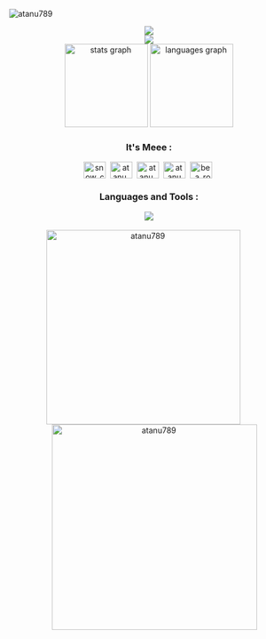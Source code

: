 <p align="left"> <img src="https://komarev.com/ghpvc/?username=atanu789&label=Profile%20views&color=375e97&style=flat" alt="atanu789" /> </p>

<div align="center">
<img src="https://readme-typing-svg.herokuapp.com?size=32&center=true&vCenter=true&width=622&lines=Hello+there+👋+,+I'm+Atanu+Basak">
</div >
<div align="center">
<img src="https://readme-typing-svg.herokuapp.com?size=21&center=true&vCenter=true&width=622&lines=An+aspiring+Competetive+Programmer+from+India">
</div >
  
<div align="center"> 
  <img src="https://github-readme-stats.vercel.app/api?username=Atanu789&hide_title=false&hide_rank=false&show_icons=true&include_all_commits=true&count_private=true&disable_animations=false&theme=dracula&locale=en&hide_border=false" height="150" alt="stats graph"  />
  <img src="https://github-readme-stats.vercel.app/api/top-langs?username=Atanu789&locale=en&hide_title=false&layout=compact&card_width=320&langs_count=5&theme=dracula&hide_border=false" height="150" alt="languages graph"  />
</div>


<h3 align="Center">It's Meee :</h3>
  
<div align="center">
  <a href="https://www.leetcode.com/snow_codes" target="blank"><img align="center" src="https://raw.githubusercontent.com/rahuldkjain/github-profile-readme-generator/master/src/images/icons/Social/leet-code.svg" alt="snow_codes" height="30" width="40" /></a>&nbsp;
  <a href="https://codeforces.com/profile/atanu_09" target="blank"><img align="center" src="https://raw.githubusercontent.com/rahuldkjain/github-profile-readme-generator/master/src/images/icons/Social/codeforces.svg" alt="atanu_09" height="30" width="40" /></a>&nbsp;
  <a href="https://www.codechef.com/users/atanu_09" target="blank"><img align="center" src="https://cdn.jsdelivr.net/npm/simple-icons@3.1.0/icons/codechef.svg" alt="atanu_09" height="30" width="40" /></a>&nbsp;
  <a href="https://linkedin.com/in/atanu basak" target="blank"><img align="center" src="https://raw.githubusercontent.com/rahuldkjain/github-profile-readme-generator/master/src/images/icons/Social/linked-in-alt.svg" alt="atanu basak" height="30" width="40" /></a>&nbsp;
  <a href="https://instagram.com/be_a_rook" target="blank"><img align="center" src="https://raw.githubusercontent.com/rahuldkjain/github-profile-readme-generator/master/src/images/icons/Social/instagram.svg" alt="be_a_rook" height="30" width="40" /></a>&nbsp;
</div>


<h3 align="center"> Languages and Tools :</h3>
<div align="center">
    <img src="https://skillicons.dev/icons?i=c,cpp,vscode,github,html,css,javascript,react" />
</div>

<br/>

<div align="center">
  <img align="center" src="https://github-readme-stats.vercel.app/api?username=atanu789&show_icons=true&locale=en&theme=dracula" alt="atanu789" width="350" style="margin-right: 20px;" /> 
  <img align="center" src="https://github-readme-streak-stats.herokuapp.com/?user=atanu789&theme=dracula" alt="atanu789" width="370" style="margin-left: 20px;" />
</div>





